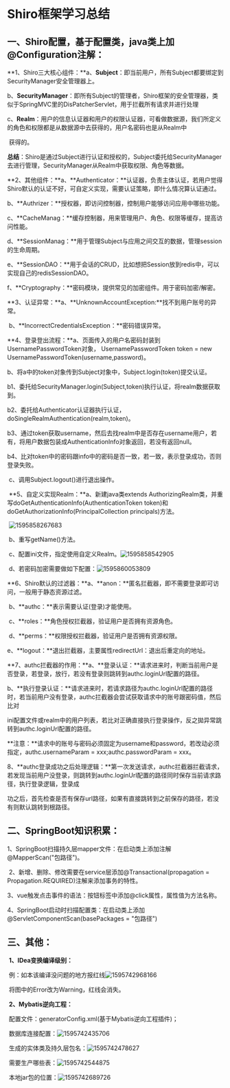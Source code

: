 # Shiro框架学习总结

## 	一、Shiro配置，基于配置类，java类上加@Configuration注解：

​			**1、Shiro三大核心组件：**a、**Subject**：即当前用户，所有Subject都要绑定到SecurityManager安全管理器上。

​			                                        b、**SecurityManager**：即所有Subject的管理者，Shiro框架的安全管理器，类似于SpringMVC里的DisPatcherServlet，用于拦截所有请求并进行处理

​							        c、**Realm**：用户的信息认证器和用户的权限认证器，可看做数据源，我们所定义的角色和权限都是从数据源中去获得的，用户名密码也是从Realm中

​							              获得的。

​			      **总结**：Shiro是通过Subject进行认证和授权的，Subject委托给SecurityManager去进行管理，SecurityManager从Realm中获取权限、角色等数据。

​			**2、其他组件：**a、**Authenticator：**认证器，负责主体认证，若用户觉得Shiro默认的认证不好，可自定义实现，需要认证策略，即什么情况算认证通过。 

​					        b、**Authrizer：**授权器，即访问控制器，控制用户能够访问应用中哪些功能。

​					        c、**CacheManag：**缓存控制器，用来管理用户、角色、权限等缓存，提高访问性能。

​					        d、**SessionManag：**用于管理Subject与应用之间交互的数据，管理session的生命周期。

​					        e、**SessionDAO：**用于会话的CRUD，比如想把Session放到redis中，可以实现自己的redisSessionDAO。

​					         f、**Cryptography：**密码模块，提供常见的加密组件。用于密码加密/解密。

​			**3、认证异常：**a、**UnknownAccountException:**找不到用户账号的异常。

​					        b、**IncorrectCredentialsException：**密码错误异常。

​			**4、登录登出流程：**a、页面传入的用户名密码封装到UsernamePasswordToken对象， UsernamePasswordToken token = new UsernamePasswordToken(username,password)。

​						       b、将a中的token对象传到Subject对象中，Subject.login(token)提交认证。

​						       	b1、委托给SecurityManager.login(Subject,token)执行认证，将realm数据获取到。

​					               	b2、委托给Authenticator认证器执行认证，doSingleRealmAuthentication(realm,token)。

​							       b3、通过token获取username，然后去找realm中是否存在username用户，若有，将用户数据包装成AuthenticationInfo对象返回，若没有返回null。

​							       b4、比对token中的密码跟info中的密码是否一致，若一致，表示登录成功，否则登录失败。

​						       c、调用Subject.logout()进行退出操作。 

​			**5、自定义实现Realm：**a、新建java类extends AuthorizingRealm类，并重写doGetAuthenticationInfo(AuthenticationToken token)和doGetAuthorizationInfo(PrincipalCollection principals)方法。

​							       ![1595858267683](C:\Users\lenovo\AppData\Roaming\Typora\typora-user-images\1595858267683.png)

​							      b、重写getName()方法。

​							      c、配置ini文件，指定使用自定义Realm。![1595858542905](C:\Users\lenovo\AppData\Roaming\Typora\typora-user-images\1595858542905.png)

​							      d、若密码加密需要做如下配置：![1595860053809](C:\Users\lenovo\AppData\Roaming\Typora\typora-user-images\1595860053809.png)

​			**6、Shiro默认的过滤器：**a、**anon：**匿名拦截器，即不需要登录即可访问，一般用于静态资源过滤。

​								b、**authc：**表示需要认证(登录)才能使用。

​								c、**roles：**角色授权拦截器，验证用户是否拥有资源角色。

​								d、**perms：**权限授权拦截器，验证用户是否拥有资源权限。

​								e、**logout：**退出拦截器，主要属性redirectUrl：退出后重定向的地址。

​			**7、authc拦截器的作用：**a、**登录认证：**请求进来时，判断当前用户是否登录，若登录，放行，若没有登录则跳转到authc.loginUrl配置的路径。

​								b、**执行登录认证：**请求进来时，若请求路径为authc.loginUrl配置的路径时，若当前用户没有登录，authc拦截器会尝试获取请求中的账号跟密码值，然后比对

​								                               ini配置文件或realm中的用户列表，若比对正确直接执行登录操作，反之拋异常跳转到authc.loginUrl配置的路径。

​									**注意：**请求中的账号与密码必须固定为username和password，若改动必须指定，authc.usernameParam = xxx;authc.passwordParam = xxx。

​			8、**authc登录成功之后处理逻辑：**第一次发送请求，authc拦截器拦截请求，若发现当前用户没登录，则跳转到authc.loginUrl配置的路径同时保存当前请求路径，执行登录逻辑，登录成

​									       功之后，首先检查是否有保存url路径，如果有直接跳转到之前保存的路径，若没有则默认跳转到根路径。

## 	二、SpringBoot知识积累：

​			1、SpringBoot扫描持久层mapper文件：在启动类上添加注解@MapperScan("包路径")。

​			2、新增、删除、修改需要在service层添加@Transactional(propagation = Propagation.REQUIRED)注解来添加事务的特性。

​			3、vue触发点击事件的语法：按钮标签中添加@click属性，属性值为方法名称。

​			4、SpringBoot启动时扫描配置类：在启动类上添加@ServletComponentScan(basePackages = "包路径")

## 	三、其他：

​			**1、IDea变换编译级别：**

​				例：如本该编译没问题的地方报红线![1595742968166](C:\Users\lenovo\AppData\Roaming\Typora\typora-user-images\1595742968166.png)



​				将图中的Error改为Warning，红线会消失。

​			**2、Mybatis逆向工程：**

​				配置文件：generatorConfig.xml(基于Mybatis逆向工程插件)；

​				数据库连接配置：![1595742435706](C:\Users\lenovo\AppData\Roaming\Typora\typora-user-images\1595742435706.png)

​				生成的实体类及持久层包名：![1595742478627](C:\Users\lenovo\AppData\Roaming\Typora\typora-user-images\1595742478627.png)

​				需要生产哪些表：![1595742544875](C:\Users\lenovo\AppData\Roaming\Typora\typora-user-images\1595742544875.png)

​				本地jar包的位置：![1595742689726](C:\Users\lenovo\AppData\Roaming\Typora\typora-user-images\1595742689726.png)